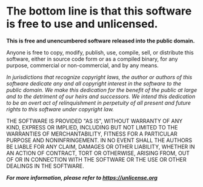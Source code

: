 # The bottom line is that this software is free to use and unlicensed.

**This is free and unencumbered software released into the public domain.**

Anyone is free to copy, modify, publish, use, compile, sell, or distribute this software, either in source code form or as a compiled binary, for any purpose, commercial or non-commercial, and by any means.

*In jurisdictions that recognize copyright laws, the author or authors of this software dedicate any and all copyright interest in the software to the public domain. We make this dedication for the benefit of the public at large and to the detriment of our heirs and successors. We intend this dedication to be an overt act of relinquishment in perpetuity of all present and future rights to this software under copyright law.*

THE SOFTWARE IS PROVIDED "AS IS", WITHOUT WARRANTY OF ANY KIND, EXPRESS OR IMPLIED, INCLUDING BUT NOT LIMITED TO THE WARRANTIES OF MERCHANTABILITY, FITNESS FOR A PARTICULAR PURPOSE AND NONINFRINGEMENT. IN NO EVENT SHALL THE AUTHORS BE LIABLE FOR ANY CLAIM, DAMAGES OR OTHER LIABILITY, WHETHER IN AN ACTION OF CONTRACT, TORT OR OTHERWISE, ARISING FROM, OUT OF OR IN CONNECTION WITH THE SOFTWARE OR THE USE OR OTHER DEALINGS IN THE SOFTWARE.

***For more information, please refer to https://unlicense.org***
